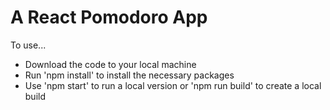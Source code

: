 # A React Pomodoro App

To use...
- Download the code to your local machine
- Run 'npm install' to install the necessary packages
- Use 'npm start' to run a local version or 'npm run build' to create a local build